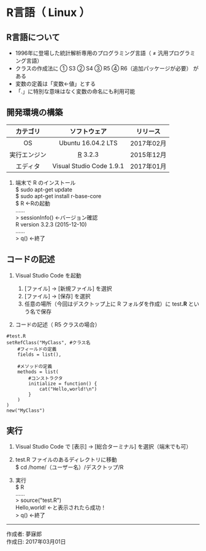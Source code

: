 # R言語（ Linux ）

## R言語について

* 1996年に登場した統計解析専用のプログラミング言語（ ≠ 汎用プログラミング言語）
* クラスの作成法に ① S3 ② S4 ③ R5 ④ R6（追加パッケージが必要） がある
* 変数の定義は「変数<-値」とする
* 「.」に特別な意味はなく変数の命名にも利用可能

## 開発環境の構築

|カテゴリ|ソフトウェア|リリース|
|:--:|:--:|:--:|
|OS|Ubuntu 16.04.2 LTS|2017年02月|
|実行エンジン|[R](http://bit.ly/2mJj45s) 3.2.3|2015年12月|
|エディタ|Visual Studio Code 1.9.1|2017年01月|

1. 端末で R のインストール  
    $ sudo apt-get update  
    $ sudo apt-get install r-base-core  
    $ R ←Rの起動  
    ……  
    \> sessionInfo() ←バージョン確認  
    R version 3.2.3 (2015-12-10)  
    ……  
    \> q() ←終了

## コードの記述

1. Visual Studio Code を起動
    1. [ファイル] → [新規ファイル] を選択
    1. [ファイル] → [保存] を選択
    1. 任意の場所（今回はデスクトップ上に R フォルダを作成）に test<b>.R</b> という名で保存  

1. コードの記述（ R5 クラスの場合）
```
#test.R
setRefClass("MyClass", #クラス名
    #フィールドの定義
    fields = list(),

    #メソッドの定義
    methods = list(
        #コンストラクタ
        initialize = function() {
            cat("Hello,world!\n")
        }
    )
)
new("MyClass")
```

## 実行

1. Visual Studio Code で [表示] → [総合ターミナル] を選択（端末でも可）

1. test.R ファイルのあるディレクトリに移動  
$ cd /home/（ユーザー名）/デスクトップ/R

1. 実行  
$ R  
……  
\> source("test.R")  
Hello,world! ←と表示されたら成功！  
\> q() ←終了

***
作成者: 夢寐郎  
作成日: 2017年03月01日